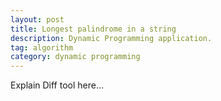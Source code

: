 ```yaml
---
layout: post
title: Longest palindrome in a string
description: Dynamic Programming application.
tag: algorithm
category: dynamic programming
---
```


Explain Diff tool here...
